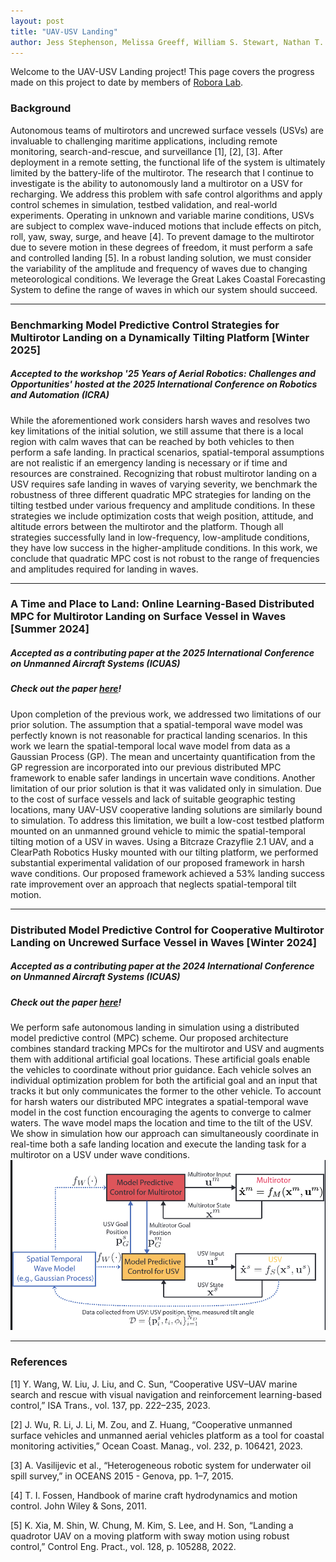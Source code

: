 ```yaml
---
layout: post
title: "UAV-USV Landing"
author: Jess Stephenson, Melissa Greeff, William S. Stewart, Nathan T. Duncan
---
```


Welcome to the UAV-USV Landing project! This page covers the progress made on this project to date by members of [Robora Lab](https://roboralab.com/).

### Background
Autonomous teams of multirotors and uncrewed surface vessels (USVs) are invaluable to challenging maritime applications, including remote monitoring, search-and-rescue, and surveillance [1], [2], [3]. After deployment in a remote setting, the functional life of the system is ultimately limited by the battery-life of the multirotor. The research that I continue to investigate is the ability to autonomously land a multirotor on a USV for recharging. We address this problem with safe control algorithms and apply control schemes in simulation, testbed validation, and real-world experiments.
Operating in unknown and variable marine conditions, USVs are subject to complex wave-induced motions that include effects on pitch, roll, yaw, sway, surge, and heave [4]. To prevent damage to the multirotor due to severe motion in these degrees of freedom, it must perform a safe and controlled landing [5]. In a robust landing solution, we must consider the variability of the amplitude and frequency of waves due to changing meteorological conditions. We leverage the Great Lakes Coastal Forecasting System to define the range of waves in which our system should succeed.

---

### Benchmarking Model Predictive Control Strategies for Multirotor Landing on a Dynamically Tilting Platform [Winter 2025]
##### Accepted to the workshop '25 Years of Aerial Robotics: Challenges and Opportunities' hosted at the 2025 International Conference on Robotics and Automation (ICRA)

While the aforementioned work considers harsh waves and resolves two key limitations of the initial solution, we still assume that there is a local region with calm waves that can be reached by both vehicles to then perform a safe landing. In practical scenarios, spatial-temporal assumptions are not realistic if an emergency landing is necessary or if time and resources are constrained. Recognizing that robust multirotor landing on a USV requires safe landing in waves of varying severity, we benchmark the robustness of three different quadratic MPC strategies for landing on the tilting testbed under various frequency and amplitude conditions. In these strategies we include optimization costs that weigh position, attitude, and altitude errors between the multirotor and the platform. Though all strategies successfully land in low-frequency, low-amplitude conditions, they have low success in the higher-amplitude conditions. In this work, we conclude that quadratic MPC cost is not robust to the range of frequencies and amplitudes required for landing in waves.

---
### A Time and Place to Land: Online Learning-Based Distributed MPC for Multirotor Landing on Surface Vessel in Waves [Summer 2024]
##### Accepted as a contributing paper at the 2025 International Conference on Unmanned Aircraft Systems (ICUAS)
##### Check out the paper [here](https://arxiv.org/abs/2410.21674)!
Upon completion of the previous work, we addressed two limitations of our prior solution. The assumption that a spatial-temporal wave model was perfectly known is not reasonable for practical landing scenarios. In this work we learn the spatial-temporal local wave model from data as a Gaussian Process (GP). The mean and uncertainty quantification from the GP regression are incorporated into our previous distributed MPC framework to enable safer landings in uncertain wave conditions. Another limitation of our prior solution is that it was validated only in simulation. Due to the cost of surface vessels and lack of suitable geographic testing locations, many UAV-USV cooperative landing solutions are similarly bound to simulation. To address this limitation, we built a low-cost testbed platform mounted on an unmanned ground vehicle to mimic the spatial-temporal tilting motion of a USV in waves. Using a Bitcraze Crazyflie 2.1 UAV, and a ClearPath Robotics Husky mounted with our tilting platform, we performed substantial experimental validation of our proposed framework in harsh wave conditions. Our proposed framework achieved a 53% landing success rate improvement over an approach that neglects spatial-temporal tilt motion.

---
### Distributed Model Predictive Control for Cooperative Multirotor Landing on Uncrewed Surface Vessel in Waves [Winter 2024]
##### Accepted as a contributing paper at the 2024 International Conference on Unmanned Aircraft Systems (ICUAS)
##### Check out the paper [here](https://ieeexplore.ieee.org/document/10557042)!
We perform safe autonomous landing in simulation using a distributed model predictive control (MPC) scheme. Our proposed architecture combines standard tracking MPCs for the multirotor and USV and augments them with additional artificial goal locations. These artificial goals enable the vehicles to coordinate without prior guidance. Each vehicle solves an individual optimization problem for both the artificial goal and an input that tracks it but only communicates the former to the other vehicle. To account for harsh waters our distributed MPC integrates a spatial-temporal wave model in the cost function encouraging the agents to converge to calmer waters. The wave model maps the location and time to the tilt of the USV. We show in simulation how our approach can simultaneously coordinate in real-time both a safe landing location and execute the landing task for a multirotor on a USV under wave conditions.
<img src="assets/f1.png" alt="My Image" style="max-width: 100%;">

---
### References
[1]	Y. Wang, W. Liu, J. Liu, and C. Sun, “Cooperative USV–UAV marine search and rescue with visual navigation and reinforcement learning-based control,” ISA Trans., vol. 137, pp. 222–235, 2023.

[2]	J. Wu, R. Li, J. Li, M. Zou, and Z. Huang, “Cooperative unmanned surface vehicles and unmanned aerial vehicles platform as a tool for coastal monitoring activities,” Ocean Coast. Manag., vol. 232, p. 106421, 2023.

[3]	A. Vasilijevic et al., “Heterogeneous robotic system for underwater oil spill survey,” in OCEANS 2015 - Genova, pp. 1–7, 2015.

[4]	T. I. Fossen, Handbook of marine craft hydrodynamics and motion control. John Wiley & Sons, 2011.

[5]	K. Xia, M. Shin, W. Chung, M. Kim, S. Lee, and H. Son, “Landing a quadrotor UAV on a moving platform with sway motion using robust control,” Control Eng. Pract., vol. 128, p. 105288, 2022.

